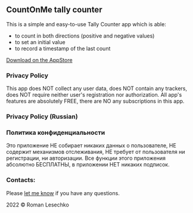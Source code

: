 ## CountOnMe tally counter

This is a simple and easy-to-use Tally Counter app which is able:
- to count in both directions (positive and negative values)
- to set an initial value
- to record a timestamp of the last count

[Download on the AppStore](https://apps.apple.com/us/app/countonme-tally-counter/id1631746756)

### Privacy Policy
This app does NOT collect any user data, does NOT contain any trackers, does NOT require neither user's registration nor authorization.
All app's features are absolutely FREE, there are NO any subscriptions in this app.

### Privacy Policy (Russian)
### Политика конфиденциальности
Это приложение НЕ собирает никаких данных о пользователе, НЕ содержит механизмов отслеживания, НЕ требует от пользователя ни регистрации, ни авторизации.
Все функции этого приложения абсолютно БЕСПЛАТНЫ, в приложении НЕТ никаких подписок.

### Contacts:

Please [let me know](mailto:lesechko@hotmail.com) if you have any questions.

2022 &copy; Roman Lesechko
